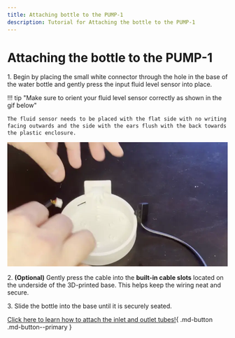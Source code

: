 ```yaml
---
title: Attaching bottle to the PUMP-1
description: Tutorial for Attaching the bottle to the PUMP-1
---
```

# Attaching the bottle to the PUMP-1

1\. Begin by placing the small white connector through the hole in the base of the water bottle and gently press the input fluid level sensor into place.

!!! tip "Make sure to orient your fluid level sensor correctly as shown in the gif below"

    The fluid sensor needs to be placed with the flat side with no writing facing outwards and the side with the ears flush with the back towards the plastic enclosure.

![](../../../assets/pump-1-install-fluid-input-sensor-webp.webp)

2\. **(Optional)** Gently press the cable into the **built-in cable slots** located on the underside of the 3D-printed base. This helps keep the wiring neat and secure.

3\. Slide the bottle into the base until it is securely seated.

[Click here to learn how to attach the inlet and outlet tubes!](https://wiki.apolloautomation.com/products/pump1/addons/attaching-tubes-to-pump-1.md){  .md-button .md-button--primary }